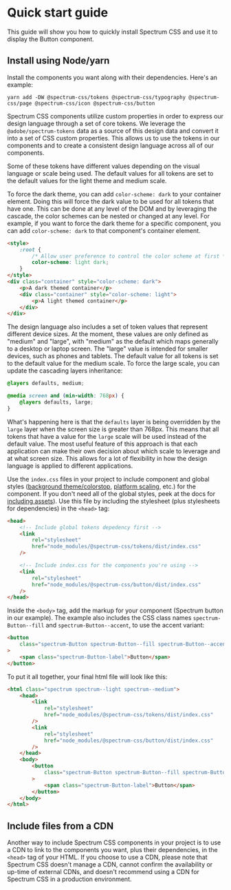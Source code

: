 # Quick start guide

This guide will show you how to quickly install Spectrum CSS and use it to display the Button component.

## Install using Node/yarn

Install the components you want along with their dependencies. Here's an example:

```shell
yarn add -DW @spectrum-css/tokens @spectrum-css/typography @spectrum-css/page @spectrum-css/icon @spectrum-css/button
```

Spectrum CSS components utilize custom properties in order to express our design language through a set of core tokens. We leverage the `@adobe/spectrum-tokens` data as a source of this design data and convert it into a set of CSS custom properties. This allows us to use the tokens in our components and to create a consistent design language across all of our components.

Some of these tokens have different values depending on the visual language or scale being used. The default values for all tokens are set to the default values for the light theme and medium scale.

To force the dark theme, you can add `color-scheme: dark` to your container element. Doing this will force the dark value to be used for all tokens that have one. This can be done at any level of the DOM and by leveraging the cascade, the color schemes can be nested or changed at any level. For example, if you want to force the dark theme for a specific component, you can add `color-scheme: dark` to that component's container element.

```html
<style>
	:root {
		/* Allow user preference to control the color scheme at first */
		color-scheme: light dark;
	}
</style>
<div class="container" style="color-scheme: dark">
	<p>A dark themed container</p>
	<div class="container" style="color-scheme: light">
		<p>A light themed container</p>
	</div>
</div>
```

The design language also includes a set of token values that represent different device sizes. At the moment, these values are only defined as "medium" and "large", with "medium" as the default which maps generally to a desktop or laptop screen. The "large" value is intended for smaller devices, such as phones and tablets. The default value for all tokens is set to the default value for the medium scale. To force the large scale, you can update the cascading layers inheritance:

```css
@layers defaults, medium;

@media screen and (min-width: 768px) {
	@layers defaults, large;
}
```

What's happening here is that the `defaults` layer is being overridden by the `large` layer when the screen size is greater than 768px. This means that all tokens that have a value for the `large` scale will be used instead of the default value. The most useful feature of this approach is that each application can make their own decision about which scale to leverage and at what screen size. This allows for a lot of flexibility in how the design language is applied to different applications.

Use the `index.css` files in your project to include component and global styles ([background theme/colorstop](https://github.com/adobe/spectrum-css?tab=readme-ov-file#themes-colorstops), [platform scaling](https://github.com/adobe/spectrum-css?tab=readme-ov-file#scales), etc.) for the component. If you don't need all of the global styles, peek at the docs for [including assets](https://github.com/adobe/spectrum-css?tab=readme-ov-file#including-assets)). Use this file by including the stylesheet (plus stylesheets for dependencies) in the `<head>` tag:

```html
<head>
	<!-- Include global tokens depedency first -->
	<link
		rel="stylesheet"
		href="node_modules/@spectrum-css/tokens/dist/index.css"
	/>

	<!-- Include index.css for the components you're using -->
	<link
		rel="stylesheet"
		href="node_modules/@spectrum-css/button/dist/index.css"
	/>
</head>
```

Inside the `<body>` tag, add the markup for your component (Spectrum button in our example). The example also includes the CSS class names `spectrum-Button--fill` and `spectrum-Button--accent`, to use the accent variant:

```html
<button
	class="spectrum-Button spectrum-Button--fill spectrum-Button--accent spectrum-Button--sizeM"
>
	<span class="spectrum-Button-label">Button</span>
</button>
```

To put it all together, your final html file will look like this:

```html
<html class="spectrum spectrum--light spectrum--medium">
	<head>
		<link
			rel="stylesheet"
			href="node_modules/@spectrum-css/tokens/dist/index.css"
		/>
		<link
			rel="stylesheet"
			href="node_modules/@spectrum-css/button/dist/index.css"
		/>
	</head>
	<body>
		<button
			class="spectrum-Button spectrum-Button--fill spectrum-Button--accent spectrum-Button--sizeM"
		>
			<span class="spectrum-Button-label">Button</span>
		</button>
	</body>
</html>
```

## Include files from a CDN

Another way to include Spectrum CSS components in your project is to use a CDN to link to the components you want, plus their dependencies, in the `<head>` tag of your HTML. If you choose to use a CDN, please note that Spectrum CSS doesn't manage a CDN, cannot confirm the availability or up-time of external CDNs, and doesn't recommend using a CDN for Spectrum CSS in a production environment.
